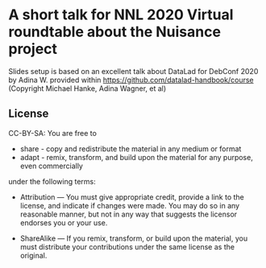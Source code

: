 # A short talk for NNL 2020 Virtual roundtable about the Nuisance project

Slides setup is based on an excellent talk about DataLad for DebConf 2020 by Adina W.
provided within https://github.com/datalad-handbook/course (Copyright
Michael Hanke, Adina Wagner, et al)

## License

CC-BY-SA: You are free to

   - share - copy and redistribute the material in any medium or format
   - adapt - remix, transform, and build upon the material for any purpose, even commercially

under the following terms:

   - Attribution — You must give appropriate credit, provide a link to the license, and indicate if changes were made. You may do so in any reasonable manner, but not in any way that suggests the licensor endorses you or your use.

   - ShareAlike — If you remix, transform, or build upon the material, you must distribute your contributions under the same license as the original.
